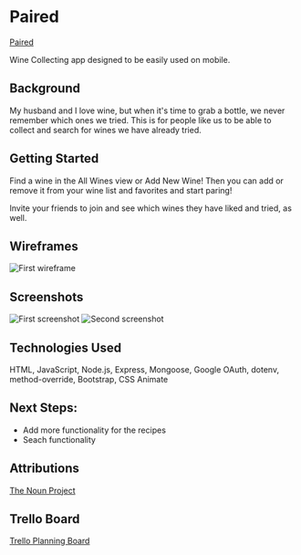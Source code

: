 # Paired

[Paired](http://unit-2-wine-app.herokuapp.com/)

Wine Collecting app designed to be easily used on mobile.

## Background

My husband and I love wine, but when it's time to grab a bottle, we never remember which ones we tried. This is for people like us to be able to collect and search for wines we have already tried.

## Getting Started

Find a wine in the All Wines view or Add New Wine! Then you can add or remove it from your wine list and favorites and start paring!

Invite your friends to join and see which wines they have liked and tried, as well. 

## Wireframes

![First wireframe](https://i.imgur.com/mpv0nFe.png)


## Screenshots

![First screenshot](https://i.imgur.com/eNIUCLp.png)
![Second screenshot](https://i.imgur.com/eDBUndZ.png)

## Technologies Used

HTML, JavaScript, Node.js, Express, Mongoose, Google OAuth, dotenv, method-override, Bootstrap, CSS Animate

## Next Steps: 

* Add more functionality for the recipes
* Seach functionality

## Attributions

[The Noun Project](https://thenounproject.com/)



## Trello Board

[Trello Planning Board](https://trello.com/b/U4rrbbPK/wine-recipes-app)


